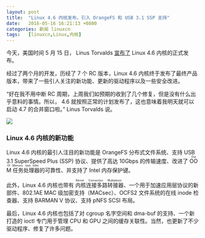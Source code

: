 ```yaml
---
layout: post
title:	"Linux 4.6 内核发布，引入 OrangeFS 和 USB 3.1 SSP 支持"
date:	2016-05-16 16:21:13 +0800 
categories:	新闻 linuxcn 
tags:	[linuxcn,Linux,内核]
---
```



今天，美国时间 5 月 15 日， Linus Torvalds [宣布了](http://lkml.iu.edu/hypermail/linux/kernel/1605.1/05030.html) Linux 4.6 内核的正式发布。


经过了两个月的开发，历经了 7 个 RC 版本，Linux 4.6 内核终于发布了最终产品版本，带来了一些引人关注的新功能、更新的驱动程序以及一些安全改进。


“好在我不用中断 RC 周期，上周我们如预期的收到了几个修复，但是没有什么出乎意料的事情。所以， 4.6 就按照正常的计划发布了，这也意味着我明天就可以启动 4.7 的合并窗口啦。” Linus Torvalds 说。


![](/Asserts/Images//attachment/album/201605/16/162041g0gnu00jbxvsfu5z.jpg)


### Linux 4.6 内核的新功能


Linux 4.6 内核的最引人注目的新功能是 OrangeFS 分布式文件系统、支持 USB 3.1 SuperSpeed Plus (SSP) 协议、提供了高达 10Gbps 的传输速度、改进了 <ruby> OOM 任务处理器 <rp>  （ </rp> <rt>  Out Of Memory task killer </rt> <rp>  ） </rp></ruby>的可靠性、并支持了 Intel 内存保护键。


此外，Linux 4.6 内核也带有<ruby> 内核连接多路转接器 <rp>  （ </rp> <rt>  Kernel Connection Multiplexor </rt> <rp>  ） </rp></ruby>、一个用于加速应用层协议的新部件、802.1AE MAC 级加密支持（MACsec）、OCFS2 文件系统的在线 inode 检查器、支持 BARMAN V 协议、支持 pNFS SCSI 布局。


最后，Linux 4.6 内核也包括了对 cgroup 名字空间和 dma-buf 的支持、一个新打造的 ioctl 专门用于管理 CPU 和 GPU 之间的缓存关联性。当然，也更新了不少驱动程序、修复了许多问题。
